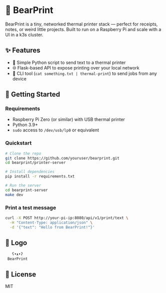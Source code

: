 # 🐻 BearPrint

BearPrint is a tiny, networked thermal printer stack — perfect for receipts, notes, or weird little projects. Built to run on a Raspberry Pi and scale with a UI in a k3s cluster.

## ✨ Features

- 📜 Simple Python script to send text to a thermal printer
- 🌐 Flask-based API to expose printing over your local network
- 🧾 CLI tool (`cat something.txt | thermal-print`) to send jobs from any device

## 🚀 Getting Started

### Requirements

- Raspberry Pi Zero (or similar) with USB thermal printer
- Python 3.9+
- `sudo` access to `/dev/usb/lp0` or equivalent

### Quickstart

```bash
# Clone the repo
git clone https://github.com/youruser/bearprint.git
cd bearprint/printer-server

# Install dependencies
pip install -r requirements.txt

# Run the server
cd bearprint-server
make dev
```

### Print a test message

```bash
curl -X POST http://your-pi-ip:8080/api/v1/print/text \
  -H "Content-Type: application/json" \
  -d '{"text": "Hello from BearPrint!"}'
```

## 🐾 Logo

```text
   ʕ•ᴥ•ʔ
 BearPrint
```

## 📜 License

MIT
